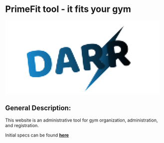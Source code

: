 # PrimeFit tool - it fits your gym
![](https://github.com/dragosremetea/PrimeFit/blob/main/Logo.png)
## General Description:
This website is an administrative tool for gym organization, administration, and registration.

Initial specs can be found [**here**](https://github.com/dragosremetea/PrimeFit/blob/main/PrimeFit%20tool%20specs.docx)
